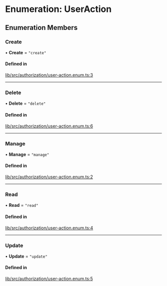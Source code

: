 # Enumeration: UserAction

## Enumeration Members

### Create

• **Create** = ``"create"``

#### Defined in

[lib/src/authorization/user-action.enum.ts:3](https://github.com/joonashak/nestjs-clone-bay/blob/3e50c73/lib/src/authorization/user-action.enum.ts#L3)

___

### Delete

• **Delete** = ``"delete"``

#### Defined in

[lib/src/authorization/user-action.enum.ts:6](https://github.com/joonashak/nestjs-clone-bay/blob/3e50c73/lib/src/authorization/user-action.enum.ts#L6)

___

### Manage

• **Manage** = ``"manage"``

#### Defined in

[lib/src/authorization/user-action.enum.ts:2](https://github.com/joonashak/nestjs-clone-bay/blob/3e50c73/lib/src/authorization/user-action.enum.ts#L2)

___

### Read

• **Read** = ``"read"``

#### Defined in

[lib/src/authorization/user-action.enum.ts:4](https://github.com/joonashak/nestjs-clone-bay/blob/3e50c73/lib/src/authorization/user-action.enum.ts#L4)

___

### Update

• **Update** = ``"update"``

#### Defined in

[lib/src/authorization/user-action.enum.ts:5](https://github.com/joonashak/nestjs-clone-bay/blob/3e50c73/lib/src/authorization/user-action.enum.ts#L5)
